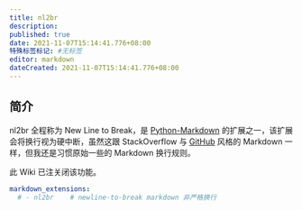 ```yaml
---
title: nl2br
description:
published: true
date: 2021-11-07T15:14:41.776+08:00
特殊标签标记: #无标签
editor: markdown
dateCreated: 2021-11-07T15:14:41.776+08:00
---
```


## 简介

nl2br 全程称为 New Line to Break，是 [Python-Markdown](https://python-markdown.github.io/) 的扩展之一，该扩展会将换行视为硬中断，虽然这跟 StackOverflow 与 [GitHub](https://github.github.com/github-flavored-markdown/) 风格的 Markdown 一样，但我还是习惯原始一些的 Markdown 换行规则。

此 Wiki 已注关闭该功能。

```YAML
markdown_extensions: 
  # - nl2br    # newline-to-break markdown 非严格换行
```

